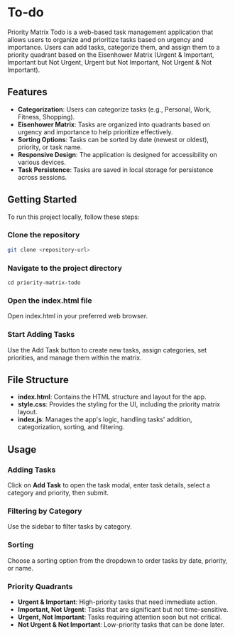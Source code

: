 # To-do

Priority Matrix Todo is a web-based task management application that allows users to organize and prioritize tasks based on urgency and importance. Users can add tasks, categorize them, and assign them to a priority quadrant based on the Eisenhower Matrix (Urgent & Important, Important but Not Urgent, Urgent but Not Important, Not Urgent & Not Important).

## Features

- **Categorization**: Users can categorize tasks (e.g., Personal, Work, Fitness, Shopping).
- **Eisenhower Matrix**: Tasks are organized into quadrants based on urgency and importance to help prioritize effectively.
- **Sorting Options**: Tasks can be sorted by date (newest or oldest), priority, or task name.
- **Responsive Design**: The application is designed for accessibility on various devices.
- **Task Persistence**: Tasks are saved in local storage for persistence across sessions.

## Getting Started

To run this project locally, follow these steps:

### Clone the repository

```bash
git clone <repository-url>
```

### Navigate to the project directory
```
cd priority-matrix-todo
```
### Open the index.html file
Open index.html in your preferred web browser.

### Start Adding Tasks
Use the Add Task button to create new tasks, assign categories, set priorities, and manage them within the matrix.

## File Structure

- **index.html**: Contains the HTML structure and layout for the app.
- **style.css**: Provides the styling for the UI, including the priority matrix layout.
- **index.js**: Manages the app's logic, handling tasks' addition, categorization, sorting, and filtering.

## Usage

### Adding Tasks
Click on **Add Task** to open the task modal, enter task details, select a category and priority, then submit.

### Filtering by Category
Use the sidebar to filter tasks by category.

### Sorting
Choose a sorting option from the dropdown to order tasks by date, priority, or name.

### Priority Quadrants

- **Urgent & Important**: High-priority tasks that need immediate action.
- **Important, Not Urgent**: Tasks that are significant but not time-sensitive.
- **Urgent, Not Important**: Tasks requiring attention soon but not critical.
- **Not Urgent & Not Important**: Low-priority tasks that can be done later.
